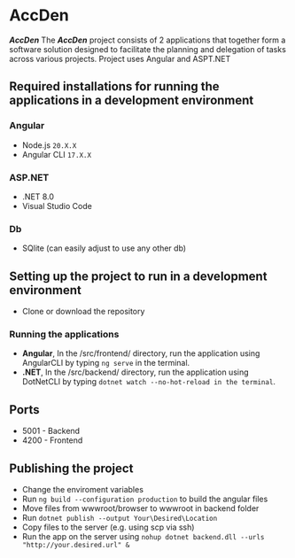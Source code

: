 # AccDen 
_**AccDen**_
The _**AccDen**_ project consists of 2 applications that together form a software solution designed to facilitate the planning and delegation of tasks across various projects.
Project uses Angular and ASPT.NET

## Required installations for running the applications in a development environment

### Angular
- Node.js `20.X.X`
- Angular CLI `17.X.X`

### ASP.NET
- .NET 8.0
- Visual Studio Code

### Db
- SQlite (can easily adjust to use any other db)

## Setting up the project to run in a development environment

- Clone or download the repository

### Running the applications

- **Angular**, In the /src/frontend/ directory, run the application using AngularCLI by typing `ng serve` in the terminal.
- **.NET**, In the /src/backend/ directory, run the application using DotNetCLI by typing `dotnet watch --no-hot-reload in the terminal`.

## Ports
- 5001 - Backend
- 4200 - Frontend

## Publishing the project
- Change the enviroment variables
- Run `ng build --configuration production` to build the angular files
- Move files from wwwroot/browser to wwwroot in backend folder
- Run `dotnet publish --output Your\Desired\Location`
- Copy files to the server (e.g. using scp via ssh)
- Run the app on the server using `nohup dotnet backend.dll --urls "http://your.desired.url" &`
